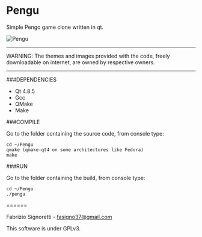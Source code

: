 Pengu
=====

Simple Pengo game clone written in qt.

![Pengu](https://dl.dropboxusercontent.com/u/22799853/pengu.png)

***
WARNING: The themes and images provided with the code, freely downloadable on internet, are owned by respective owners.
***

###DEPENDENCIES

 * Qt 4.8.5
 * Gcc
 * QMake
 * Make

###COMPILE

Go to the folder containing the source code, from console type:    

    cd ~/Pengu    
    qmake (qmake-qt4 on some architectures like Fedora)    
    make

###RUN

Go to the folder containing the build, from console type:

    cd ~/Pengu   
    ./pengu

======

Fabrizio Signoretti - fasigno37@gmail.com    

This software is under GPLv3.
